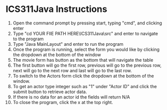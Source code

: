 # ICS311Java Instructions

1. Open the command prompt by pressing start, typing "cmd", and clicking enter
2. Type "cd YOUR FIlE PATH HERE\ICS311Java\src\" and enter to navigate to the program
3. Type "Java MainLayout" and enter to run the program
4. Once the program is running, select the form you would like by clicking the dropdown at the bottom of the window
5. The movie form has button as the bottom that will navigate the table
6. The first button will go the first row, previous will go to the previous row, next will go to the next row and last will go to the last row.
7. To switch to the Actors form click the dropdown at the bottom of the window.
8. To get an actor type integer such as "1" under "Actor ID" and click the submit button to retrieve actor data.
9. If there is no data for an actor id the fields will return N/A
10. To close the program, click the x at the top right.